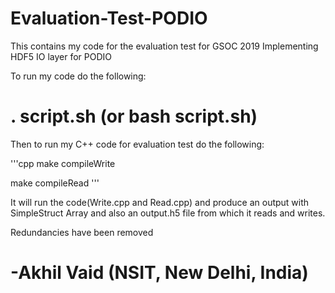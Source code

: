 # Evaluation-Test-PODIO
This contains my code for the evaluation test for GSOC 2019 Implementing HDF5 IO layer for PODIO

To run my code do the following:

# . script.sh   (or bash script.sh)


Then to run my C++ code for evaluation test do the following:

'''cpp
    make compileWrite

   make compileRead
'''  

It will run the code(Write.cpp and Read.cpp) and produce an output with SimpleStruct Array and also an output.h5 file from which it reads and writes.

Redundancies have been removed

# -Akhil Vaid (NSIT, New Delhi, India)


